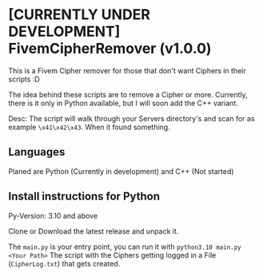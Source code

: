 # [CURRENTLY UNDER DEVELOPMENT] FivemCipherRemover (v1.0.0)
This is a Fivem Cipher remover for those that don't want Ciphers in their scripts :D

The idea behind these scripts are to remove a Cipher or more. Currently, there is it only in Python available, but I will soon add the C++ variant.

Desc:
The script will walk through your Servers directory's and scan for as example `\x41\x42\x43`. When it found something.

## Languages 
Planed are Python (Currently in development) and C++ (Not started)


## Install instructions for Python
Py-Version: 3.10 and above

Clone or Download the latest release and unpack it.

The `main.py` is your entry point, you can run it with `python3.10 main.py <Your Path>`
The script with the Ciphers getting logged in a File (`CipherLog.txt`) that gets created.
